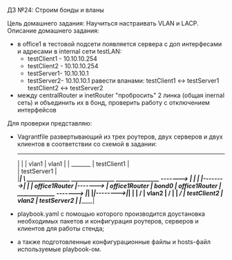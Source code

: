 ДЗ №24: Строим бонды и вланы

Цель домашнего задания: Научиться настраивать VLAN и LACP.
Описание домашнего задания:
  - в office1 в тестовой подсети появляется сервера с доп интерфесами и адресами в internal сети testLAN:
    - testClient1 - 10.10.10.254
    - testClient2 - 10.10.10.254
    - testServer1- 10.10.10.1
    - testServer2- 10.10.10.1
    равести вланами:
      testClient1 <-> testServer1
      testClient2 <-> testServer2
  - между centralRouter и inetRouter "пробросить" 2 линка (общая inernal сеть) и объединить их в бонд, проверить работу c отключением интерфейсов

Для проверки представляю:
  - Vagrantfile развертывающий из трех роутеров, двух серверов и двух клиентов в соответствии со схемой в задании:
      _____________
     |             |
     |   vlan1     |   vlan1
     |             |  _______
     | testClient1 |         \
     | testServer1 |          \
     |_____________|           \          _______________           _______________           _______________
                                -------> |               |         |               |-------->|               |
                                         | office1Router |-------> | office1Router |  bond0  | office1Router |
      _____________             -------> |_______________|         |_______________|-------->|_______________|
     |             |           /
     |   vlan2     |          /
     |             |  _______/
     | testClient2 |   vlan2
     | testServer2 |
     |_____________|

  - playbook.yaml с помощью которого производится доустановка необходимых пакетов и конфигурация роутеров, серверов и клиентов для работы стенда;
  - а также подготовленные конфигурационные файлы  и hosts-файл используемые playbook-ом.
